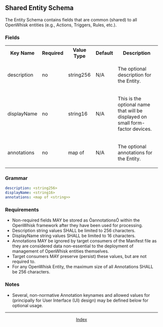 <!--
#
# Licensed to the Apache Software Foundation (ASF) under one or more
# contributor license agreements.  See the NOTICE file distributed with
# this work for additional information regarding copyright ownership.
# The ASF licenses this file to You under the Apache License, Version 2.0
# (the "License"); you may not use this file except in compliance with
# the License.  You may obtain a copy of the License at
#
#     http://www.apache.org/licenses/LICENSE-2.0
#
# Unless required by applicable law or agreed to in writing, software
# distributed under the License is distributed on an "AS IS" BASIS,
# WITHOUT WARRANTIES OR CONDITIONS OF ANY KIND, either express or implied.
# See the License for the specific language governing permissions and
# limitations under the License.
#
-->

## Shared Entity Schema

The Entity Schema contains fields that are common (shared) to all OpenWhisk entities (e.g., Actions, Triggers, Rules, etc.).

### Fields

<html>
<table>

  <tr>
   <th>Key Name</th>
   <th>Required</th>
   <th>Value Type</th>
   <th>Default</th>
   <th>Description</th>
  </tr>

 <tr>
  <td>
  <p>description</p>
  </td>
  <td>
  <p>no</p>
  </td>
  <td>
  <p>string256</p>
  </td>
  <td>
  <p>N/A</p>
  </td>
  <td>
  <p>The optional description for the Entity.</p>
  </td>
 </tr>
 <tr>
  <td>
  <p>displayName</p>
  </td>
  <td>
  <p>no</p>
  </td>
  <td>
  <p>string16</p>
  </td>
  <td>
  <p>N/A</p>
  </td>
  <td>
  <p>This is the optional name that will be displayed on small form-factor devices.</p>
  </td>
 </tr>
 <tr>
  <td>
  <p>annotations</p>
  </td>
  <td>
  <p>no</p>
  </td>
  <td>
  <p>map of
  <string></p>
  </td>
  <td>
  <p>N/A</p>
  </td>
  <td>
  <p>The optional annotations for the Entity.</p>
  </td>
 </tr>
</table>
</html>

### Grammar
```yaml
description: <string256>
displayName: <string16>
annotations: <map of <string>>
```

### Requirements
- Non-required fields MAY be stored as ÒannotationsÓ within the OpenWhisk framework after they have been used for processing.
- Description string values SHALL be limited to 256 characters.
- DisplayName string values SHALL be limited to 16 characters.
- Annotations MAY be ignored by target consumers of the Manifest file as they are considered data non-essential to the deployment of management of OpenWhisk entities themselves.
- Target consumers MAY preserve (persist) these values, but are not required to.
- For any OpenWhisk Entity, the maximum size of all Annotations SHALL be 256 characters.

### Notes
- Several, non-normative Annotation keynames and allowed values for (principally for User Interface (UI) design) may be defined below for optional usage.

<!--
 Bottom Navigation
-->
---
<html>
<div align="center">
<a href="../README.md#index">Index</a>
</div>
</html>
